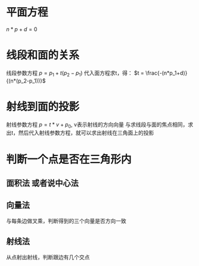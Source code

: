 # 平面方程
$n*p+d=0$
# 线段和面的关系
线段参数方程 $p=p_1+t(p_2-p_1)$
代入面方程求t，得：
$t = \frac{-(n*p_1+d)}{(n*(p_2-p_1))}$
# 射线到面的投影
射线参数方程 $p=t*v+p_0$, v表示射线的方向向量
与求线段与面的焦点相同，求出t，然后代入射线参数方程，就可以求出射线在三角面上的投影
# 判断一个点是否在三角形内
## 面积法 或者说中心法
## 向量法
与每条边做叉乘，判断得到的三个向量是否方向一致
## 射线法
从点射出射线，判断跟边有几个交点
